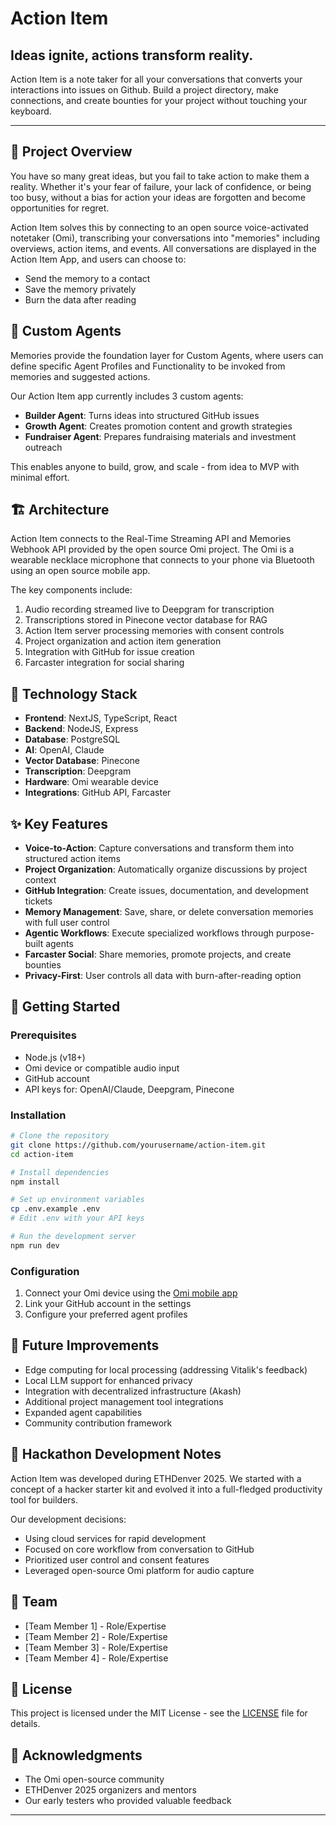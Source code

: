 # Action Item

## Ideas ignite, actions transform reality.

Action Item is a note taker for all your conversations that converts your interactions into issues on Github. Build a project directory, make connections, and create bounties for your project without touching your keyboard.

---

## 🚀 Project Overview

You have so many great ideas, but you fail to take action to make them a reality. Whether it's your fear of failure, your lack of confidence, or being too busy, without a bias for action your ideas are forgotten and become opportunities for regret.

Action Item solves this by connecting to an open source voice-activated notetaker (Omi), transcribing your conversations into "memories" including overviews, action items, and events. All conversations are displayed in the Action Item App, and users can choose to:

- Send the memory to a contact
- Save the memory privately
- Burn the data after reading

## 🤖 Custom Agents

Memories provide the foundation layer for Custom Agents, where users can define specific Agent Profiles and Functionality to be invoked from memories and suggested actions.

Our Action Item app currently includes 3 custom agents:

- **Builder Agent**: Turns ideas into structured GitHub issues
- **Growth Agent**: Creates promotion content and growth strategies
- **Fundraiser Agent**: Prepares fundraising materials and investment outreach

This enables anyone to build, grow, and scale - from idea to MVP with minimal effort.

## 🏗️ Architecture

Action Item connects to the Real-Time Streaming API and Memories Webhook API provided by the open source Omi project. The Omi is a wearable necklace microphone that connects to your phone via Bluetooth using an open source mobile app.

The key components include:

1. Audio recording streamed live to Deepgram for transcription
2. Transcriptions stored in Pinecone vector database for RAG
3. Action Item server processing memories with consent controls
4. Project organization and action item generation
5. Integration with GitHub for issue creation
6. Farcaster integration for social sharing

## 🔧 Technology Stack

- **Frontend**: NextJS, TypeScript, React
- **Backend**: NodeJS, Express
- **Database**: PostgreSQL
- **AI**: OpenAI, Claude
- **Vector Database**: Pinecone
- **Transcription**: Deepgram
- **Hardware**: Omi wearable device
- **Integrations**: GitHub API, Farcaster

## ✨ Key Features

- **Voice-to-Action**: Capture conversations and transform them into structured action items
- **Project Organization**: Automatically organize discussions by project context
- **GitHub Integration**: Create issues, documentation, and development tickets
- **Memory Management**: Save, share, or delete conversation memories with full user control
- **Agentic Workflows**: Execute specialized workflows through purpose-built agents
- **Farcaster Social**: Share memories, promote projects, and create bounties
- **Privacy-First**: User controls all data with burn-after-reading option

## 🚦 Getting Started

### Prerequisites

- Node.js (v18+)
- Omi device or compatible audio input
- GitHub account
- API keys for: OpenAI/Claude, Deepgram, Pinecone

### Installation

```bash
# Clone the repository
git clone https://github.com/yourusername/action-item.git
cd action-item

# Install dependencies
npm install

# Set up environment variables
cp .env.example .env
# Edit .env with your API keys

# Run the development server
npm run dev
```

### Configuration

1. Connect your Omi device using the [Omi mobile app](https://omiorg.com)
2. Link your GitHub account in the settings
3. Configure your preferred agent profiles

## 🔮 Future Improvements

- Edge computing for local processing (addressing Vitalik's feedback)
- Local LLM support for enhanced privacy
- Integration with decentralized infrastructure (Akash)
- Additional project management tool integrations
- Expanded agent capabilities
- Community contribution framework

## 🧪 Hackathon Development Notes

Action Item was developed during ETHDenver 2025. We started with a concept of a hacker starter kit and evolved it into a full-fledged productivity tool for builders.

Our development decisions:

- Using cloud services for rapid development
- Focused on core workflow from conversation to GitHub
- Prioritized user control and consent features
- Leveraged open-source Omi platform for audio capture

## 👥 Team

- [Team Member 1] - Role/Expertise
- [Team Member 2] - Role/Expertise
- [Team Member 3] - Role/Expertise
- [Team Member 4] - Role/Expertise

## 📄 License

This project is licensed under the MIT License - see the [LICENSE](LICENSE) file for details.

## 🙏 Acknowledgments

- The Omi open-source community
- ETHDenver 2025 organizers and mentors
- Our early testers who provided valuable feedback

---
